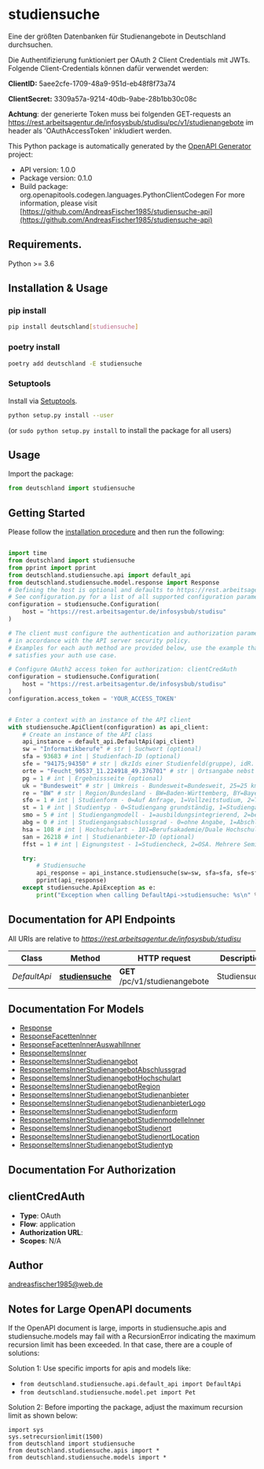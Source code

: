 # studiensuche
Eine der größten Datenbanken für Studienangebote in Deutschland durchsuchen. 

Die Authentifizierung funktioniert per OAuth 2 Client Credentials mit JWTs. Folgende Client-Credentials können dafür verwendet werden:

**ClientID:** 5aee2cfe-1709-48a9-951d-eb48f8f73a74

**ClientSecret:** 3309a57a-9214-40db-9abe-28b1bb30c08c

**Achtung**: der generierte Token muss bei folgenden GET-requests an https://rest.arbeitsagentur.de/infosysbub/studisu/pc/v1/studienangebote im header als 'OAuthAccessToken' inkludiert werden.


This Python package is automatically generated by the [OpenAPI Generator](https://openapi-generator.tech) project:

- API version: 1.0.0
- Package version: 0.1.0
- Build package: org.openapitools.codegen.languages.PythonClientCodegen
For more information, please visit [https://github.com/AndreasFischer1985/studiensuche-api](https://github.com/AndreasFischer1985/studiensuche-api)

## Requirements.

Python >= 3.6

## Installation & Usage
### pip install

```sh
pip install deutschland[studiensuche]
```

### poetry install

```sh
poetry add deutschland -E studiensuche
```

### Setuptools

Install via [Setuptools](http://pypi.python.org/pypi/setuptools).

```sh
python setup.py install --user
```
(or `sudo python setup.py install` to install the package for all users)

## Usage

Import the package:
```python
from deutschland import studiensuche
```

## Getting Started

Please follow the [installation procedure](#installation--usage) and then run the following:

```python

import time
from deutschland import studiensuche
from pprint import pprint
from deutschland.studiensuche.api import default_api
from deutschland.studiensuche.model.response import Response
# Defining the host is optional and defaults to https://rest.arbeitsagentur.de/infosysbub/studisu
# See configuration.py for a list of all supported configuration parameters.
configuration = studiensuche.Configuration(
    host = "https://rest.arbeitsagentur.de/infosysbub/studisu"
)

# The client must configure the authentication and authorization parameters
# in accordance with the API server security policy.
# Examples for each auth method are provided below, use the example that
# satisfies your auth use case.

# Configure OAuth2 access token for authorization: clientCredAuth
configuration = studiensuche.Configuration(
    host = "https://rest.arbeitsagentur.de/infosysbub/studisu"
)
configuration.access_token = 'YOUR_ACCESS_TOKEN'


# Enter a context with an instance of the API client
with studiensuche.ApiClient(configuration) as api_client:
    # Create an instance of the API class
    api_instance = default_api.DefaultApi(api_client)
    sw = "Informatikberufe" # str | Suchwort (optional)
    sfa = 93683 # int | Studienfach-ID (optional)
    sfe = "94175;94350" # str | dkzIds einer Studienfeld(gruppe), idR. zwei Semikolon-getrennte Werte je Studienfeld(gruppe). (optional)
    orte = "Feucht_90537_11.224918_49.376701" # str | Ortsangabe nebst Postleitzahl und Koordinaten (longitude und latitude) jeweils durch Unterstriche getrennt. (optional)
    pg = 1 # int | Ergebnissseite (optional)
    uk = "Bundesweit" # str | Umkreis - Bundesweit=Bundesweit, 25=25 km, 50=50 km, 100=100 km, 150=150 km, 200=200 km. (optional)
    re = "BW" # str | Region/Bundesland - BW=Baden-Württemberg, BY=Bayern, BE=Berlin, BB=Brandenburg, HB=Bremen, HH=Hamburg, HE=Hessen, MV=Mecklenburg-Vorpommern, NI=Niedersachsen, NW=Nordrhei-Westfalen, RP=Rheinland-Pfalz, SL=Saarland, SN=Sachsen, ST=Sachsen-Anhalt, SH=Schleswig-Holstein, TH=Thüringen, iA=Österreich. Mehrere Semikolon-getrennte Angaben möglich. (optional)
    sfo = 1 # int | Studienform - 0=Auf Anfrage, 1=Vollzeitstudium, 2=Teilzeitstudium, 3=Wochenendveranstaltung, 4=Fernstudium, 5=Selbststudium, 6=Blockstudium. Mehrere Semikolon-getrennte Angaben möglich. (optional)
    st = 1 # int | Studientyp - 0=Studiengang grundständig, 1=Studiengang weiterführend. (optional)
    smo = 5 # int | Studiengangmodell - 1=ausbildungsintegrierend, 2=berufsintegrierend, 3=berufsbegleitend, 4=praxisintegrierend, 5=Duales Studium allgemein. Mehrere Semikolon-getrennte Angaben möglich. (optional)
    abg = 0 # int | Studiengangsabschlussgrad - 0=ohne Angabe, 1=Abschlussprüfung, 2=Bachelor, 3=Diplom, 4=Diplom(FH), 10=Master, 12=Staatsexamen (optional)
    hsa = 108 # int | Hochschulart - 101=Berufsakademie/Duale Hochschule, 106=FH/FAW, 107=Kunst- und Musikhochschule, 108=Universität, 111=Verwaltungshochschule, 113=Private Hochschule. 114=Hochschule eigenen Typs. Mehrere Semikolon-getrennte Angaben möglich. (optional)
    san = 26218 # int | Studienanbieter-ID (optional)
    ffst = 1 # int | Eignungstest - 1=Studiencheck, 2=OSA. Mehrere Semikolon-getrennte Angaben möglich. (optional)

    try:
        # Studiensuche
        api_response = api_instance.studiensuche(sw=sw, sfa=sfa, sfe=sfe, orte=orte, pg=pg, uk=uk, re=re, sfo=sfo, st=st, smo=smo, abg=abg, hsa=hsa, san=san, ffst=ffst)
        pprint(api_response)
    except studiensuche.ApiException as e:
        print("Exception when calling DefaultApi->studiensuche: %s\n" % e)
```

## Documentation for API Endpoints

All URIs are relative to *https://rest.arbeitsagentur.de/infosysbub/studisu*

Class | Method | HTTP request | Description
------------ | ------------- | ------------- | -------------
*DefaultApi* | [**studiensuche**](docs/DefaultApi.md#studiensuche) | **GET** /pc/v1/studienangebote | Studiensuche


## Documentation For Models

 - [Response](docs/Response.md)
 - [ResponseFacettenInner](docs/ResponseFacettenInner.md)
 - [ResponseFacettenInnerAuswahlInner](docs/ResponseFacettenInnerAuswahlInner.md)
 - [ResponseItemsInner](docs/ResponseItemsInner.md)
 - [ResponseItemsInnerStudienangebot](docs/ResponseItemsInnerStudienangebot.md)
 - [ResponseItemsInnerStudienangebotAbschlussgrad](docs/ResponseItemsInnerStudienangebotAbschlussgrad.md)
 - [ResponseItemsInnerStudienangebotHochschulart](docs/ResponseItemsInnerStudienangebotHochschulart.md)
 - [ResponseItemsInnerStudienangebotRegion](docs/ResponseItemsInnerStudienangebotRegion.md)
 - [ResponseItemsInnerStudienangebotStudienanbieter](docs/ResponseItemsInnerStudienangebotStudienanbieter.md)
 - [ResponseItemsInnerStudienangebotStudienanbieterLogo](docs/ResponseItemsInnerStudienangebotStudienanbieterLogo.md)
 - [ResponseItemsInnerStudienangebotStudienform](docs/ResponseItemsInnerStudienangebotStudienform.md)
 - [ResponseItemsInnerStudienangebotStudienmodelleInner](docs/ResponseItemsInnerStudienangebotStudienmodelleInner.md)
 - [ResponseItemsInnerStudienangebotStudienort](docs/ResponseItemsInnerStudienangebotStudienort.md)
 - [ResponseItemsInnerStudienangebotStudienortLocation](docs/ResponseItemsInnerStudienangebotStudienortLocation.md)
 - [ResponseItemsInnerStudienangebotStudientyp](docs/ResponseItemsInnerStudienangebotStudientyp.md)


## Documentation For Authorization


## clientCredAuth

- **Type**: OAuth
- **Flow**: application
- **Authorization URL**: 
- **Scopes**: N/A


## Author

andreasfischer1985@web.de


## Notes for Large OpenAPI documents
If the OpenAPI document is large, imports in studiensuche.apis and studiensuche.models may fail with a
RecursionError indicating the maximum recursion limit has been exceeded. In that case, there are a couple of solutions:

Solution 1:
Use specific imports for apis and models like:
- `from deutschland.studiensuche.api.default_api import DefaultApi`
- `from deutschland.studiensuche.model.pet import Pet`

Solution 2:
Before importing the package, adjust the maximum recursion limit as shown below:
```
import sys
sys.setrecursionlimit(1500)
from deutschland import studiensuche
from deutschland.studiensuche.apis import *
from deutschland.studiensuche.models import *
```

